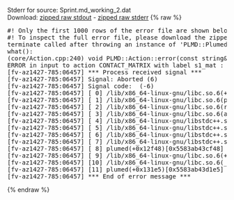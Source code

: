 Stderr for source:  Sprint.md_working_2.dat   
Download: [zipped raw stdout](Sprint.md_working_2.dat.plumed.stdout.txt.zip) - [zipped raw stderr](Sprint.md_working_2.dat.plumed.stderr.txt.zip) 
{% raw %}
<pre>
#! Only the first 1000 rows of the error file are shown below
#! To inspect the full error file, please download the zipped raw stderr file above
terminate called after throwing an instance of 'PLMD::Plumed::ExceptionError'
what():
(core/Action.cpp:240) void PLMD::Action::error(const string&) const
ERROR in input to action CONTACT_MATRIX with label s1_mat : No atoms have been read in
[fv-az1427-785:06457] *** Process received signal ***
[fv-az1427-785:06457] Signal: Aborted (6)
[fv-az1427-785:06457] Signal code:  (-6)
[fv-az1427-785:06457] [ 0] /lib/x86_64-linux-gnu/libc.so.6(+0x42520)[0x7f555d042520]
[fv-az1427-785:06457] [ 1] /lib/x86_64-linux-gnu/libc.so.6(pthread_kill+0x12c)[0x7f555d0969fc]
[fv-az1427-785:06457] [ 2] /lib/x86_64-linux-gnu/libc.so.6(raise+0x16)[0x7f555d042476]
[fv-az1427-785:06457] [ 3] /lib/x86_64-linux-gnu/libc.so.6(abort+0xd3)[0x7f555d0287f3]
[fv-az1427-785:06457] [ 4] /lib/x86_64-linux-gnu/libstdc++.so.6(+0xa2b9e)[0x7f555d4a2b9e]
[fv-az1427-785:06457] [ 5] /lib/x86_64-linux-gnu/libstdc++.so.6(+0xae20c)[0x7f555d4ae20c]
[fv-az1427-785:06457] [ 6] /lib/x86_64-linux-gnu/libstdc++.so.6(+0xae277)[0x7f555d4ae277]
[fv-az1427-785:06457] [ 7] /lib/x86_64-linux-gnu/libstdc++.so.6(__cxa_rethrow+0x4b)[0x7f555d4ae52b]
[fv-az1427-785:06457] [ 8] plumed(+0x12f48)[0x5583ab43cf48]
[fv-az1427-785:06457] [ 9] /lib/x86_64-linux-gnu/libc.so.6(+0x29d90)[0x7f555d029d90]
[fv-az1427-785:06457] [10] /lib/x86_64-linux-gnu/libc.so.6(__libc_start_main+0x80)[0x7f555d029e40]
[fv-az1427-785:06457] [11] plumed(+0x131e5)[0x5583ab43d1e5]
[fv-az1427-785:06457] *** End of error message ***
</pre>
{% endraw %}
